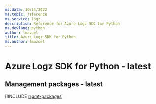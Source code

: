 ```yaml
---
ms.data: 10/14/2022
ms.topic: reference
ms.service: logz
description: Reference for Azure Logz SDK for Python
ms.devlang: python
author: lmazuel
title: Azure Logz SDK for Python
ms.author: lmazuel
---
```

# Azure Logz SDK for Python - latest

## Management packages - latest
[!INCLUDE [mgmt-packages](logz-mgmt-index.md)]